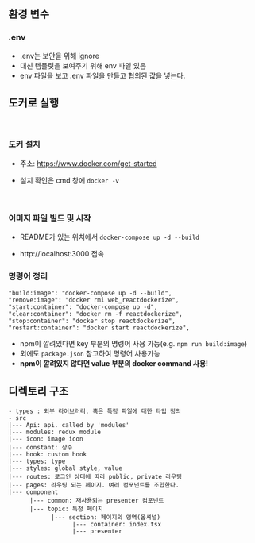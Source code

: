 ## 환경 변수

### .env

- .env는 보안을 위해 ignore
- 대신 템플릿을 보여주기 위해 env 파일 있음
- env 파일을 보고 .env 파일을 만들고 협의된 값을 넣는다.

## 도커로 실행

<br>

### 도커 설치

- 주소: https://www.docker.com/get-started

- 설치 확인은 cmd 창에 `docker -v`

<br>

### 이미지 파일 빌드 및 시작

- README가 있는 위치에서 `docker-compose up -d --build`

- http://localhost:3000 접속

### 명령어 정리

```
"build:image": "docker-compose up -d --build",
"remove:image": "docker rmi web_reactdockerize",
"start:container": "docker-compose up -d",
"clear:container": "docker rm -f reactdockerize",
"stop:container": "docker stop reactdockerize",
"restart:container": "docker start reactdockerize",
```

- npm이 깔려있다면 key 부분의 명령어 사용 가능(e.g. `npm run build:image`)
- 외에도 `package.json` 참고하여 명령어 사용가능
- **npm이 깔려있지 않다면 value 부분의 docker command 사용!**

## 디렉토리 구조

```
- types : 외부 라이브러리, 혹은 특정 파일에 대한 타입 정의
- src
|--- Api: api. called by 'modules'
|--- modules: redux module
|--- icon: image icon
|--- constant: 상수
|--- hook: custom hook
|--- types: type
|--- styles: global style, value
|--- routes: 로그인 상태에 따라 public, private 라우팅
|--- pages: 라우팅 되는 페이지. 여러 컴포넌트를 조합한다.
|--- component
      |--- common: 재사용되는 presenter 컴포넌트
      |--- topic: 특정 페이지
            |--- section: 페이지의 영역(옵셔널)
                  |--- container: index.tsx
                  |--- presenter
```
